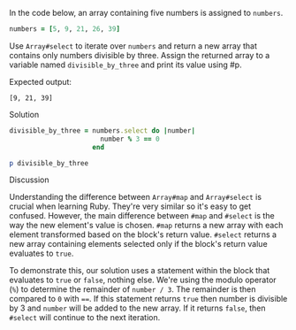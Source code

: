 In the code below, an array containing five numbers is assigned to `numbers`.

```ruby
numbers = [5, 9, 21, 26, 39]
```

Use `Array#select` to iterate over `numbers` and return a new array that contains only numbers divisible by three. Assign the returned array to a variable named `divisible_by_three` and print its value using #p.

Expected output:

```
[9, 21, 39]
```

Solution

```ruby
divisible_by_three = numbers.select do |number|
                       number % 3 == 0
                     end

p divisible_by_three
```

Discussion

Understanding the difference between `Array#map` and `Array#select` is crucial when learning Ruby. They're very similar so it's easy to get confused. However, the main difference between `#map` and `#select` is the way the new element's value is chosen. `#map` returns a new array with each element transformed based on the block's return value. `#select` returns a new array containing elements selected only if the block's return value evaluates to `true`.

To demonstrate this, our solution uses a statement within the block that evaluates to `true` or `false`, nothing else. We're using the modulo operator (`%`) to determine the remainder of `number / 3`. The remainder is then compared to `0` with `==`. If this statement returns `true` then number is divisible by 3 and `number` will be added to the new array. If it returns `false`, then `#select` will continue to the next iteration.
